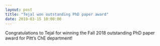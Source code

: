 ```yaml
---
layout: post
title: "Tejal won outstanding PhD paper award"
date: 2019-03-15 10:00:00
---
```


Congratulations to Tejal for winning the Fall 2018 outstanding PhD paper award for Pitt’s ChE department!
